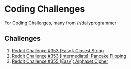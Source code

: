 # Coding Challenges

For Coding Challenges, many from [/r/dailyprogrammer](https://www.reddit.com/r/dailyprogrammer)

## Challenges

1. [Reddit Challenge #353 [Easy]: Closest String](./Challenges/ClosestString/README.md)
2. [Reddit Challenge #353 [Intermediate]: Pancake Flipping](./Challenges/PancakeFlipping/README.md)
3. [Reddit Challenge #355 [Easy]: Alphabet Cipher](./Challenges/AlphabetCipher/README.md)